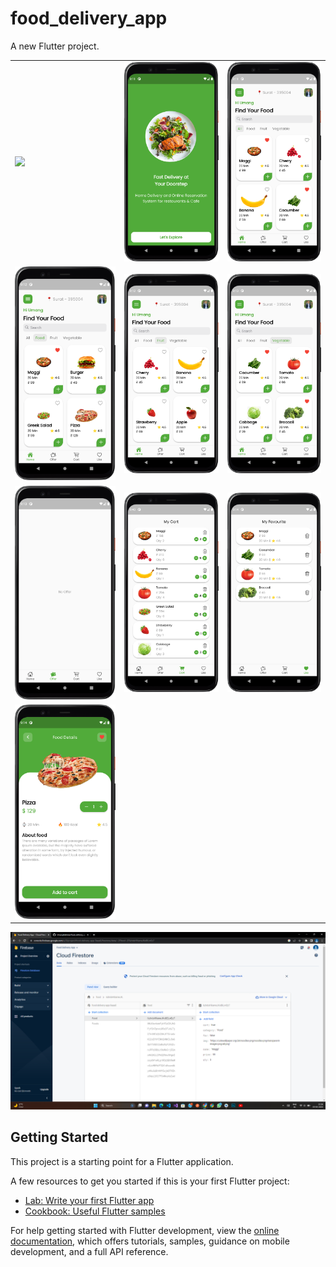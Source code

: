 # food_delivery_app

A new Flutter project.

<table>
  <tr>
    <td><img src="assets/image/1.gif" </td>
    <td><img src="assets/image/2.png" </td>
    <td><img src="assets/image/3.png" </td>
  </tr>
  <tr>
    <td><img src="assets/image/4.png" </td>
    <td><img src="assets/image/5.png" </td>
    <td><img src="assets/image/6.png" </td>
  </tr>
  <tr>
    <td><img src="assets/image/7.png" </td>
    <td><img src="assets/image/8.png" </td>
    <td><img src="assets/image/9.png" </td>
  </tr>
  <tr>
    <td><img src="assets/image/10.png" </td>
  </tr>
</table>

<td><img src="assets/image/11.png" </td>

## Getting Started

This project is a starting point for a Flutter application.

A few resources to get you started if this is your first Flutter project:

- [Lab: Write your first Flutter app](https://docs.flutter.dev/get-started/codelab)
- [Cookbook: Useful Flutter samples](https://docs.flutter.dev/cookbook)

For help getting started with Flutter development, view the
[online documentation](https://docs.flutter.dev/), which offers tutorials,
samples, guidance on mobile development, and a full API reference.
